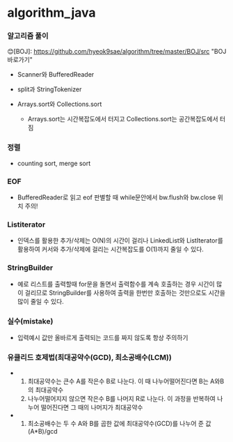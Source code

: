 # algorithm_java
### 알고리즘 풀이

😊[BOJ]: https://github.com/hyeok9sae/algorithm/tree/master/BOJ/src	"BOJ바로가기"

- Scanner와 BufferedReader

- split과 StringTokenizer

- Arrays.sort와 Collections.sort
  - Arrays.sort는 시간복잡도에서 터지고 Collections.sort는 공간복잡도에서 터짐

### 정렬

- counting sort, merge sort

### EOF

- BufferedReader로 읽고 eof 판별할 때 while문안에서 bw.flush와 bw.close 위치 주의!

### Listiterator

- 인덱스를 활용한 추가/삭제는 O(N)의 시간이 걸리나 LinkedList와 ListIterator를 활용하여 커서와 추가/삭제에 걸리는 시간복잡도를 O(1)까지 줄일 수 있다. 

### StringBuilder

- 예로 리스트를 출력할때 for문을 돌면서 출력함수를 계속 호출하는 경우 시간이 많이 걸리므로 StringBuilder를 사용하여 출력을 한번만 호출하는 것만으로도 시간을 많이 줄일 수 있다.

### 실수(mistake)

- 입력예시 값만 올바르게 출력되는 코드를 짜지 않도록 항상 주의하기

### 유클리드 호제법(최대공약수(GCD), 최소공배수(LCM))

- 1. 최대공약수는 큰수 A를 작은수 B로 나눈다. 이 때 나누어떨어진다면 B는 A와B의 최대공약수
  2. 나누어떨어지지 않으면 작은수 B를 나머지 R로 나눈다. 이 과정을 반복하여 나누어 떨어진다면 그 때의 나머지가 최대공약수

- 1. 최소공배수는 두 수 A와 B를 곱한 값에 최대공약수(GCD)를 나누어 준 값 (A*B)/gcd